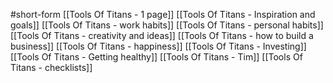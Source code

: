 #short-form 
[[Tools Of Titans - 1 page]]
[[Tools Of Titans - Inspiration and goals]]
[[Tools Of Titans - work habits]]
[[Tools Of Titans - personal habits]]
[[Tools Of Titans - creativity and ideas]]
[[Tools Of Titans - how to build a business]]
[[Tools Of Titans - happiness]]
[[Tools Of Titans - Investing]]
[[Tools Of Titans - Getting healthy]]
[[Tools Of Titans - Tim]]
[[Tools Of Titans - checklists]]


